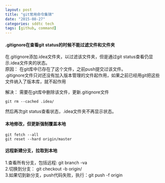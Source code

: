 ```yaml
---
layout: post
title: "git常用命令集锦"
date: "2015-08-27"
categories: sddtc tech
tags: [github, command]
---
```


#### .gitignore在查看git status的时候不能过滤文件和文件夹  
在.gitignore添加.idea文件夹，以过滤该文件夹，但是通过git status查看仍显示.idea文件夹的状态。  
原因：
在git库中已存在了这个文件，之前push提交过该文件。  
.gitignore文件只对还没有加入版本管理的文件起作用，如果之前已经用git把这些文件纳入了版本库，就不起作用  

解决：
需要在git库中删除该文件，更新.gitignore文件

```
git rm --cached .idea/
```  
然后再次git status查看状态，.idea文件夹不再显示状态。  

#### 本地修改，但更新强制覆盖本地  

```
git fetch --all  
git reset --hard origin/master

```

#### 远程新建分支，拉取到本地  
1.查看所有分支，包括远程: git branch -va   
2.切换到分支： git checkout -b <branch> origin/<branch>  
3.如果切到新分支，push代码失败，执行：git push -f origin <branch>


